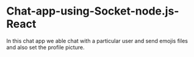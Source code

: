 # Chat-app-using-Socket-node.js-React
In this  chat app  we able chat with a particular user and send emojis files and also set the profile picture.
